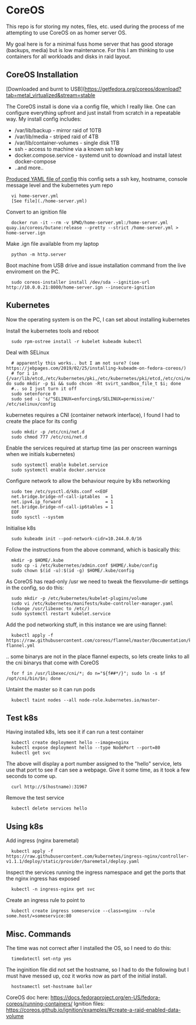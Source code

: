 CoreOS
======

This repo is for storing my notes, files, etc. used during the process of me attempting to use CoreOS on as homer server OS.

My goal here is for a minimal fuss home server that has good storage (backups, media) but is low maintenance. For this I am thinking to use containers for
all workloads and disks in raid layout.

CoreOS Installation
-------------------

[Downloaded and burnt to USB](https://getfedora.org/coreos/download?tab=metal_virtualized&stream=stable

The CoreOS install is done via a config file, which I really like. One can configure everything upfront and just install from scratch in a repeatable way.
My install config includes:
* /var/lib/backup             - mirror raid of 10TB
* /var/lib/media              - striped raid of 4TB
* /var/lib/container-volumes  - single disk 1TB
* ssh                         - access to machine via a known ssh key
* docker.compose.service      - systemd unit to download and install latest docker-compose
* ..and more..

[Produced YAML file of config](https://docs.fedoraproject.org/en-US/fedora-coreos/producing-ign/#_writing_the_butane_config)
this config sets a ssh key, hostname, console message level and the kubernetes yum repo

      vi home-server.yml
      [See file](./home-server.yml)

Convert to an ignition file

      docker run -it --rm -v $PWD/home-server.yml:/home-server.yml quay.io/coreos/butane:release --pretty --strict /home-server.yml > home-server.ign

Make .ign file available from my laptop

      python -m http.server

Boot machine from USB drive and issue installation command from the live enviroment on the PC.

      sudo coreos-installer install /dev/sda --ignition-url http://10.0.0.21:8000/home-server.ign --insecure-ignition

Kubernetes
----------

Now the operating system is on the PC, I can set about installing kubernetes

Install the kubernetes tools and reboot

      sudo rpm-ostree install -r kubelet kubeadm kubectl

Deal with SELinux

      # apparently this works.. but I am not sure? (see https://jebpages.com/2019/02/25/installing-kubeadm-on-fedora-coreos/)
      # for i in {/var/lib/etcd,/etc/kubernetes/pki,/etc/kubernetes/pki/etcd,/etc/cni/net.d}; do sudo mkdir -p $i && sudo chcon -Rt svirt_sandbox_file_t $i; done
      #.. so I just turn it off
      sudo setenforce 0
      sudo sed -i 's/^SELINUX=enforcing$/SELINUX=permissive/' /etc/selinux/config

kubernetes requires a CNI (container network interface), I found I had to create the place for its config

      sudo mkdir -p /etc/cni/net.d
      sudo chmod 777 /etc/cni/net.d

Enable the services required at startup time (as per onscreen warnings when we initials kubernetes)

      sudo systemctl enable kubelet.service
      sudo systemctl enable docker.service

Configure network to allow the behaviour require by k8s networking

      sudo tee /etc/sysctl.d/k8s.conf <<EOF
      net.bridge.bridge-nf-call-iptables  = 1
      net.ipv4.ip_forward                 = 1
      net.bridge.bridge-nf-call-ip6tables = 1
      EOF
      sudo sysctl --system

Initialise k8s

      sudo kubeadm init --pod-network-cidr=10.244.0.0/16

Follow the instructions from the above command, which is basically this:

      mkdir -p $HOME/.kube
      sudo cp -i /etc/kubernetes/admin.conf $HOME/.kube/config
      sudo chown $(id -u):$(id -g) $HOME/.kube/config

As CoreOS has read-only /usr we need to tweak the flexvolume-dir settings in the config, so do this:

      sudo mkdir -p /etc/kubernetes/kubelet-plugins/volume
      sudo vi /etc/kubernetes/manifests/kube-controller-manager.yaml
      (change /usr/libexec to /etc/)
      sudo systemctl restart kubelet.service

Add the pod networking stuff, in this instance we are using flannel:

      kubectl apply -f https://raw.githubusercontent.com/coreos/flannel/master/Documentation/kube-flannel.yml

.. some binarys are not in the place flannel expects, so lets create links to all the cni binarys that come with CoreOS

      for f in /usr/libexec/cni/*; do n="${f##*/}"; sudo ln -s $f /opt/cni/bin/$n; done

Untaint the master so it can run pods

      kubectl taint nodes --all node-role.kubernetes.io/master-

Test k8s
--------

Having installed k8s, lets see it if can run a test container

      kubectl create deployment hello --image=nginx
      kubectl expose deployment hello --type NodePort --port=80
      kubectl get svc

The above will display a port number assigned to the "hello" service, lets use that port to see if can see a webpage. Give it some time, as it took a few seconds to come up.

      curl http://$(hostname):31967

Remove the test service

      kubectl delete services hello

Using k8s
---------

Add ingress (nginx baremetal)

      kubectl apply -f https://raw.githubusercontent.com/kubernetes/ingress-nginx/controller-v1.1.1/deploy/static/provider/baremetal/deploy.yaml

Inspect the services running the ingress namespace and get the ports that the nginx ingress has exposed

      kubectl -n ingress-nginx get svc

Create an ingress rule to point to <someservice>

      kubectl create ingress someservice --class=nginx --rule some.host/=someservice:80

Misc. Commands
--------------

The time was not correct after I installed the OS, so I need to do this:

      timedatectl set-ntp yes

The inginition file did not set the hostname, so I had to do the following but I must have messed up, coz it works now as part of the initial install.

      hostnamectl set-hostname baller

CoreOS doc here: https://docs.fedoraproject.org/en-US/fedora-coreos/running-containers/
Ignition files: https://coreos.github.io/ignition/examples/#create-a-raid-enabled-data-volume
